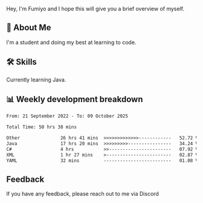 
Hey, I'm Fumiyo and I hope this will give you a brief overview of myself.


## 🚀 About Me
I'm a student and doing my best at learning to code.


## 🛠 Skills

Currently learning Java.


## 📊 Weekly development breakdown
<!--START_SECTION:waka-->

```txt
From: 21 September 2022 - To: 09 October 2025

Total Time: 50 hrs 38 mins

Other               26 hrs 41 mins  >>>>>>>>>>>>>------------   52.72 %
Java                17 hrs 20 mins  >>>>>>>>>----------------   34.24 %
C#                  4 hrs           >>-----------------------   07.92 %
XML                 1 hr 27 mins    >------------------------   02.87 %
YAML                32 mins         -------------------------   01.08 %
```

<!--END_SECTION:waka-->


## Feedback

If you have any feedback, please reach out to me via Discord
